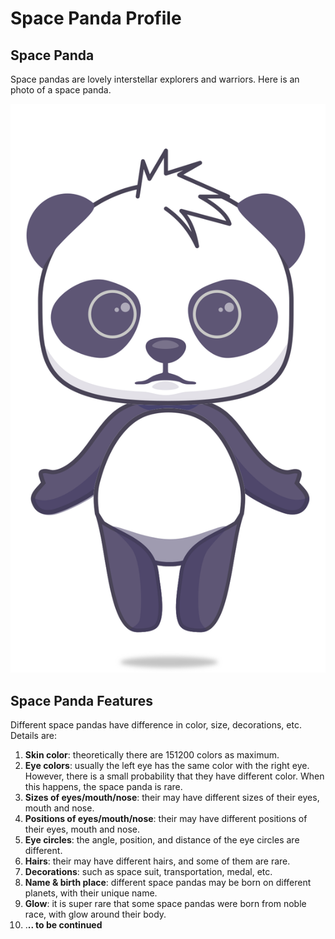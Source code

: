 # Space Panda Profile

## Space Panda

Space pandas are lovely interstellar explorers and warriors. Here is an photo of a space panda. 

![](../.gitbook/assets/panda.svg)

## Space Panda Features

Different space pandas have difference in color, size, decorations, etc. Details are:

1. **Skin color**:  theoretically there are 151200 colors as maximum.
2. **Eye colors**:  usually the left eye has the same color with the right eye. However, there is a small probability that they have different color. When this happens, the space panda is rare.
3. **Sizes of eyes/mouth/nose**: their may have different sizes of their eyes, mouth and nose.
4. **Positions of eyes/mouth/nose**: their may have different positions of their eyes, mouth and nose.
5. **Eye circles**: the angle, position, and distance of the eye circles are different.
6. **Hairs**: their may have different hairs, and some of them are rare.
7. **Decorations**: such as space suit, transportation, medal, etc.
8. **Name & birth place**: different space pandas may be born on different planets, with their unique name.
9. **Glow**: it is super rare that some space pandas were born from noble race,  with glow around their body.
10. .**.. to be continued**

